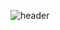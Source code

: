 ![header](https://capsule-render.vercel.app/api?type=waving&color=gradient&customColorList=11&height=300&section=header&text=yakcom&fontSize=80&fontAlignY=40&animation=fadeIn&desc=Ilya%20Miller&fontColor=c9d1d9)


